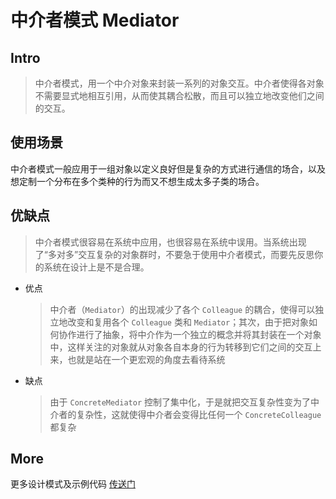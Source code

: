 # 中介者模式 Mediator

## Intro

> 中介者模式，用一个中介对象来封装一系列的对象交互。中介者使得各对象不需要显式地相互引用，从而使其耦合松散，而且可以独立地改变他们之间的交互。

## 使用场景

中介者模式一般应用于一组对象以定义良好但是复杂的方式进行通信的场合，以及想定制一个分布在多个类种的行为而又不想生成太多子类的场合。

## 优缺点

> 中介者模式很容易在系统中应用，也很容易在系统中误用。当系统出现了“多对多”交互复杂的对象群时，不要急于使用中介者模式，而要先反思你的系统在设计上是不是合理。

- 优点

  > 中介者（`Mediator`）的出现减少了各个 `Colleague` 的耦合，使得可以独立地改变和复用各个 `Colleague` 类和 `Mediator`；其次，由于把对象如何协作进行了抽象，将中介作为一个独立的概念并将其封装在一个对象中，这样关注的对象就从对象各自本身的行为转移到它们之间的交互上来，也就是站在一个更宏观的角度去看待系统

- 缺点

  > 由于 `ConcreteMediator` 控制了集中化，于是就把交互复杂性变为了中介者的复杂性，这就使得中介者会变得比任何一个 `ConcreteColleague` 都复杂


## More

更多设计模式及示例代码 [传送门](https://github.com/WeihanLi/DesignPatterns)